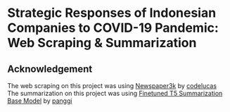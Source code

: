 # Strategic Responses of Indonesian Companies to COVID-19 Pandemic: Web Scraping & Summarization


## Acknowledgement
The web scraping on this project was using [Newspaper3k](https://github.com/codelucas/newspaper) by [codelucas](https://github.com/codelucas)
The summarization on this project was using [Finetuned T5 Summarization Base Model](https://huggingface.co/panggi/t5-base-indonesian-summarization-cased) by [panggi](https://huggingface.co/panggi)
